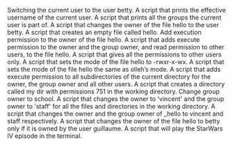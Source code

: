 Switching the current user to the user betty.
A script that prints the effective username of the current user.
A script that prints all the groups the current user is part of.
A script that changes the owner of the file hello to the user betty.
A script that creates an empty file called hello.
Add execution permission to the owner of the file hello.
A script that adds execute permission to the owner and the group owner, and read permission to other users, to the file hello.
A script that gives all the permissions to other users only.
A script that sets the mode of the file hello to -rwxr-x-wx.
A script that sets the mode of the file hello the same as olleh’s mode.
A script that adds execute permission to all subdirectories of the current directory for the owner, the group owner and all other users.
A script that creates a directory called my dir with permissions 751 in the working directory.
Change group owner to school.
A script that changes the owner to 'vincent' and the group owner to 'staff' for all the files and directories in the working directory.
A script that changes the owner and the group owner of _hello to vincent and staff respectively.
A script that changes the owner of the file hello to betty only if it is owned by the user guillaume.
A script that will play the StarWars IV episode in the terminal. 
